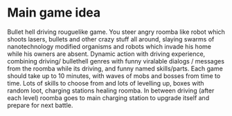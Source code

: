 # Main game idea 
 Bullet hell driving rouguelike game. 
 You steer angry roomba like robot which shoots lasers, bullets and other crazy stuff all around, slaying swarms of nanotechnology modified organisms and robots which invade his home while his owners are absent. 
 Dynamic action with driving experience, combining driving/ bullethell genres with funny viralable dialogs / messages from the roomba while its driving, and funny named skills/parts.
Each game should take up to 10 minutes, with waves of mobs and bosses from time to time. 
Lots of skills to choose from and lots of levelling up, boxes with random loot, charging stations healing roomba.
In between driving (after each level) roomba goes to main charging station to upgrade itself and prepare for next battle. 
